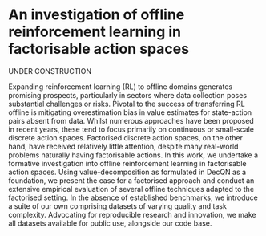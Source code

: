 # An investigation of offline reinforcement learning in factorisable action spaces
UNDER CONSTRUCTION

Expanding reinforcement learning (RL) to offline domains generates promising prospects, particularly in sectors where data collection poses substantial challenges or risks.  Pivotal to the success of transferring RL offline is mitigating overestimation bias in value estimates for state-action pairs absent from data. Whilst numerous approaches have been proposed in recent years, these tend to focus primarily on continuous or small-scale discrete action spaces.  Factorised discrete action spaces, on the other hand, have received relatively little attention, despite many real-world problems naturally having factorisable actions.  In this work, we undertake a formative investigation into offline reinforcement learning in factorisable action spaces.  Using value-decomposition as formulated in DecQN as a foundation, we present the case for a factorised approach and conduct an extensive empirical evaluation of several offline techniques adapted to the factorised setting.  In the absence of established benchmarks, we introduce a suite of our own comprising datasets of varying quality and task complexity.  Advocating for reproducible research and innovation, we make all datasets available for public use, alongside our code base.
